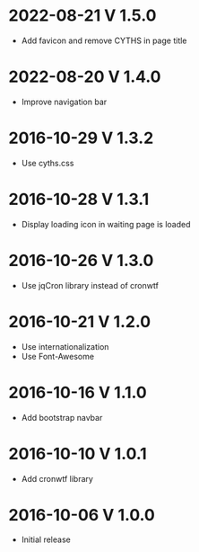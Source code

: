 # 2022-08-21 V 1.5.0
 * Add favicon and remove CYTHS in page title
# 2022-08-20 V 1.4.0
 * Improve navigation bar
# 2016-10-29 V 1.3.2
 * Use cyths.css
# 2016-10-28 V 1.3.1
 * Display loading icon in waiting page is loaded
# 2016-10-26 V 1.3.0
 * Use jqCron library instead of cronwtf
# 2016-10-21 V 1.2.0
 * Use internationalization
 * Use Font-Awesome
# 2016-10-16 V 1.1.0
 * Add bootstrap navbar
# 2016-10-10 V 1.0.1
 * Add cronwtf library
# 2016-10-06 V 1.0.0
 * Initial release